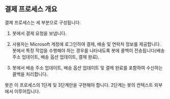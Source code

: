 ## <a name="payment-process-overview"></a>결제 프로세스 개요

결제 프로세스는 세 부분으로 구성됩니다.

1. 봇에서 결제 요청을 보냅니다.

2. 사용자는 Microsoft 계정에 로그인하여 결제, 배송 및 연락처 정보를 제공합니다. 봇에서 특정 작업을 수행해야 하는 경우를 나타내도록 봇에 콜백이 전송됩니다(배송 주소 업데이트, 배송 옵션 업데이트, 결제 완료).

3. 봇에서 배송 주소 업데이트, 배송 옵션 업데이트 및 결제 완료를 포함하여 수신하는 콜백을 처리합니다. 

봇은 이 프로세스의 1단계 및 3단계만을 구현해야 합니다. 2단계는 봇의 컨텍스트 외부에서 이루어집니다. 
